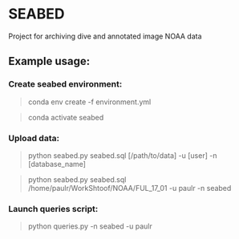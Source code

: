 # SEABED
Project for archiving dive and annotated image NOAA data

## Example usage:

### Create seabed environment:
>conda env create -f environment.yml

>conda activate seabed 

### Upload data:
>python seabed.py seabed.sql [/path/to/data] -u [user] -n [database_name]

>python seabed.py seabed.sql /home/paulr/WorkShtoof/NOAA/FUL\_17\_01 -u paulr -n seabed


### Launch queries script:
>python queries.py -n seabed -u paulr
